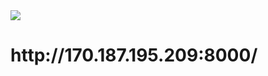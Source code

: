 <img src="\https://github.com/s33ding/my_resume/raw/main/flask-container/media/icons/QR_Code.png"/>

<h1>http://170.187.195.209:8000/</h1>
